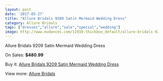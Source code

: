 ```yaml
---
layout: post
date: '2017-03-27'
title: "Allure Bridals 9209 Satin Mermaid Wedding Dress"
category: Allure Bridals
tags: ["dresses","allure","sale","special","wedding"]
image: http://www.eudances.com/11919-thickbox_default/allure-bridals-9209-satin-mermaid-wedding-dress.jpg
---
```

Allure Bridals 9209 Satin Mermaid Wedding Dress

On Sales: **$480.99**
<a href="https://www.eudances.com/en/allure-bridals/3737-allure-bridals-9209-satin-mermaid-wedding-dress.html"><amp-img layout="responsive" width="600" height="600" src="//www.eudances.com/11919-thickbox_default/allure-bridals-9209-satin-mermaid-wedding-dress.jpg" alt="Allure Bridals 9209 Satin Mermaid Wedding Dress 0" /></a>
<a href="https://www.eudances.com/en/allure-bridals/3737-allure-bridals-9209-satin-mermaid-wedding-dress.html"><amp-img layout="responsive" width="600" height="600" src="//www.eudances.com/11922-thickbox_default/allure-bridals-9209-satin-mermaid-wedding-dress.jpg" alt="Allure Bridals 9209 Satin Mermaid Wedding Dress 1" /></a>
<a href="https://www.eudances.com/en/allure-bridals/3737-allure-bridals-9209-satin-mermaid-wedding-dress.html"><amp-img layout="responsive" width="600" height="600" src="//www.eudances.com/11921-thickbox_default/allure-bridals-9209-satin-mermaid-wedding-dress.jpg" alt="Allure Bridals 9209 Satin Mermaid Wedding Dress 2" /></a>
<a href="https://www.eudances.com/en/allure-bridals/3737-allure-bridals-9209-satin-mermaid-wedding-dress.html"><amp-img layout="responsive" width="600" height="600" src="//www.eudances.com/11920-thickbox_default/allure-bridals-9209-satin-mermaid-wedding-dress.jpg" alt="Allure Bridals 9209 Satin Mermaid Wedding Dress 3" /></a>

Buy it: [Allure Bridals 9209 Satin Mermaid Wedding Dress](https://www.eudances.com/en/allure-bridals/3737-allure-bridals-9209-satin-mermaid-wedding-dress.html "Allure Bridals 9209 Satin Mermaid Wedding Dress")

View more: [Allure Bridals](https://www.eudances.com/en/2-allure-bridals "Allure Bridals")